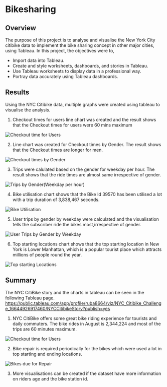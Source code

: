 # Bikesharing
## Overview 
The purpose of this project is to analyse and visualise the New York City citibike data to implement the bike sharing concept in other major cities, using Tableau. In this project, the objectives were to,
* Import data into Tableau.
* Create and style worksheets, dashboards, and stories in Tableau.
* Use Tableau worksheets to display data in a professional way.
* Portray data accurately using Tableau dashboards.

## Results
Using the NYC Citibike data, multiple graphs were created using tableau to visualise the analysis.
1. Checkout times for users line chart was created and the result shows that the Checkout times for users were 60 mins maximum

![Checkout time for Users](https://user-images.githubusercontent.com/108298416/193436984-c68decdc-a585-4224-8e02-852baf599816.PNG)

2. Line chart was created for Checkout times by Gender. The result shows that the Checkout times are longer for men.

![Checkout times by Gender](https://user-images.githubusercontent.com/108298416/193436656-d80a2f6c-47d6-4150-8801-bbef7239d939.PNG)

3. Trips were calulated based on the gender for weekday per hour. The result shows that the ride times are almost same irrespective of gender.

![Trips by Gender(Weekday per hour)](https://user-images.githubusercontent.com/108298416/193437055-b1a39269-5dc6-4758-8e82-4393e2f15f49.PNG)

4. Bike utilisation chart shows that the Bike Id 39570 has been utilised a lot with a trip duration of 3,838,467 seconds.

![Bike Utilisation](https://user-images.githubusercontent.com/108298416/193437070-6496c4d2-ae66-4ded-b2e9-9842b2bbf87f.PNG)

5. User trips by gender by weekday were calculated and the visualisation tells the subscriber ride the bikes most,irrespective of gender.

![User Trips by Gender by Weekday](https://user-images.githubusercontent.com/108298416/193437110-00962ff3-853f-4d7a-a3d3-977b6acd37c8.PNG)

6. Top starting locations chart shows that the top starting location in New York is Lower Manhattan, which is a popular tourist place which attracts millions of people round the year.

![Top starting Locations](https://user-images.githubusercontent.com/108298416/193437131-c310b76d-f5d5-4776-b1ea-a180972d264b.PNG)

## Summary
The NYC CitiBike story and the charts in tableau can be seen in the following Tableau page.
https://public.tableau.com/app/profile/ruba8664/viz/NYC_Citibike_Challenge_16644926917460/NYCCitibikeStory?publish=yes

1. NYC CitiBike offers some great bike riding experience for tourists and daily commuters. The bike rides in August is 2,344,224 and most of the trips are 60 minutes maximum.

![Checkout time for Users](https://user-images.githubusercontent.com/108298416/193437234-382c2e3c-e820-43c9-9a92-a4c0696cadd3.PNG)

2. Bike repair is required periodically for the bikes which were used a lot in top starting and ending locations.

![Bikes due for  Repair](https://user-images.githubusercontent.com/108298416/193437287-d421d275-9156-4a0b-a6bc-a61805ac07ec.PNG)

3. More visualisations can be created if the dataset have more information on riders age and the bike station id. 
